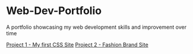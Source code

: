 # Web-Dev-Portfolio
A portfolio showcasing my web development skills and improvement over time

[Project 1 - My first CSS Site](https://zarahs.github.io/Web-Dev-Portfolio/Project%201%20-%20First%20CSS%20Site/)
[Project 2 - Fashion Brand Site](https://zarahs.github.io/Web-Dev-Portfolio/Project%202%20-%20Fashion%20Brand%20Website/)
